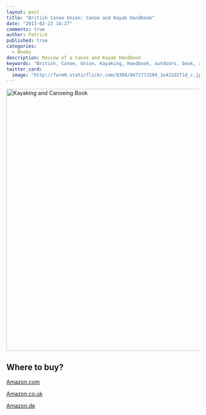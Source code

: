 ```yaml
---
layout: post
title: "British Canoe Union: Canoe and Kayak Handbook"
date: "2013-02-23 14:27"
comments: true
author: Patrick
published: true
categories: 
  - Books
description: Review of a Canoe and Kayak Handbook
keywords: "British, Canoe, Union, Kayaking, Handbook, outdoors, book, review"
twitter_card: 
  image: "http://farm9.staticflickr.com/8384/8471772504_1e422d2f1d_c.jpg"
---
```


<a href="https://www.flickr.com/photos/90204224@N07/8471772504" title="Kayaking and Canoeing Book"><img src="https://farm9.staticflickr.com/8384/8471772504_80473b7f81_b.jpg" width="1024" height="683" alt="Kayaking and Canoeing Book"></a>

## Where to buy?
<a href="http://www.amazon.com/gp/product/0953195651/ref=as_li_qf_sp_asin_il_tl?ie=UTF8&camp=1789&creative=9325&creativeASIN=0953195651&linkCode=as2&tag=hikeve-20" target="_blank">Amazon.com</a> 

<a href="http://www.amazon.co.uk/gp/product/0953195651/ref=as_li_qf_sp_asin_il_tl?ie=UTF8&camp=1634&creative=6738&creativeASIN=0953195651&linkCode=as2&tag=hikeve07-21" target="_blank">Amazon.co.uk</a>

<a href="http://www.amazon.de/gp/product/0953195651/ref=as_li_qf_sp_asin_il_tl?ie=UTF8&camp=1638&creative=6742&creativeASIN=0953195651&linkCode=as2&tag=hikeve-21" target="_blank">Amazon.de</a>
